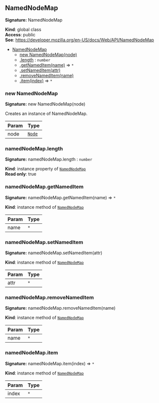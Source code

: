 ## NamedNodeMap
**Signature:** NamedNodeMap

**Kind**: global class  
**Access**: public  
**See**: https://developer.mozilla.org/en-US/docs/Web/API/NamedNodeMap  

* [NamedNodeMap](#namednodemap)
    * [new NamedNodeMap(node)](#new-namednodemap-new)
    * [.length](#namednodemap-length) : `number`
    * [.getNamedItem(name)](#namednodemap-getnameditem) ⇒ `*`
    * [.setNamedItem(attr)](#namednodemap-setnameditem)
    * [.removeNamedItem(name)](#namednodemap-removenameditem)
    * [.item(index)](#namednodemap-item) ⇒ `*`

### new NamedNodeMap
**Signature:** new NamedNodeMap(node)

Creates an instance of NamedNodeMap.


| Param | Type |
| --- | --- |
| node | [`Node`](#node) | 

### namedNodeMap.length
**Signature:** namedNodeMap.length : `number`

**Kind**: instance property of [`NamedNodeMap`](#namednodemap)  
**Read only**: true  
### namedNodeMap.getNamedItem
**Signature:** namedNodeMap.getNamedItem(name) ⇒ `*`

**Kind**: instance method of [`NamedNodeMap`](#namednodemap)  

| Param | Type |
| --- | --- |
| name | `*` | 

### namedNodeMap.setNamedItem
**Signature:** namedNodeMap.setNamedItem(attr)

**Kind**: instance method of [`NamedNodeMap`](#namednodemap)  

| Param | Type |
| --- | --- |
| attr | `*` | 

### namedNodeMap.removeNamedItem
**Signature:** namedNodeMap.removeNamedItem(name)

**Kind**: instance method of [`NamedNodeMap`](#namednodemap)  

| Param | Type |
| --- | --- |
| name | `*` | 

### namedNodeMap.item
**Signature:** namedNodeMap.item(index) ⇒ `*`

**Kind**: instance method of [`NamedNodeMap`](#namednodemap)  

| Param | Type |
| --- | --- |
| index | `*` | 

